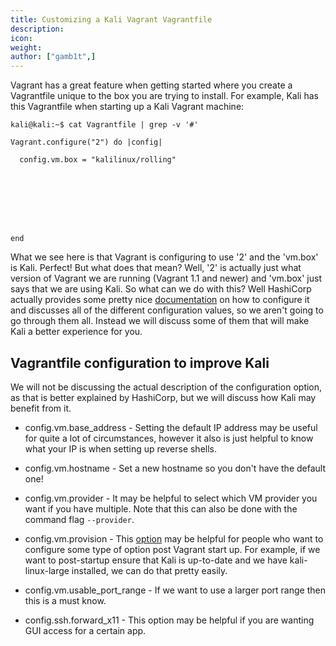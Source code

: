 ```yaml
---
title: Customizing a Kali Vagrant Vagrantfile
description:
icon:
weight:
author: ["gamb1t",]
---
```


Vagrant has a great feature when getting started where you create a Vagrantfile unique to the box you are trying to install. For example, Kali has this Vagrantfile when starting up a Kali Vagrant machine:

```console
kali@kali:~$ cat Vagrantfile | grep -v '#'

Vagrant.configure("2") do |config|

  config.vm.box = "kalilinux/rolling"








end
```

What we see here is that Vagrant is configuring to use '2' and the 'vm.box' is Kali. Perfect! But what does that mean? Well, '2' is actually just what version of Vagrant we are running (Vagrant 1.1 and newer) and 'vm.box' just says that we are using Kali. So what can we do with this? Well HashiCorp actually provides some pretty nice [documentation](https://www.vagrantup.com/docs/vagrantfile) on how to configure it and discusses all of the different configuration values, so we aren't going to go through them all. Instead we will discuss some of them that will make Kali a better experience for you.

## Vagrantfile configuration to improve Kali

We will not be discussing the actual description of the configuration option, as that is better explained by HashiCorp, but we will discuss how Kali may benefit from it.

 - config.vm.base_address - Setting the default IP address may be useful for quite a lot of circumstances, however it also is just helpful to know what your IP is when setting up reverse shells.

 - config.vm.hostname - Set a new hostname so you don't have the default one!

 - config.vm.provider - It may be helpful to select which VM provider you want if you have multiple. Note that this can also be done with the command flag `--provider`.

 - config.vm.provision - This [option](https://www.vagrantup.com/docs/provisioning) may be helpful for people who want to configure some type of option post Vagrant start up. For example, if we want to post-startup ensure that Kali is up-to-date and we have kali-linux-large installed, we can do that pretty easily.

 - config.vm.usable_port_range - If we want to use a larger port range then this is a must know.

 - config.ssh.forward_x11 - This option may be helpful if you are wanting GUI access for a certain app.
